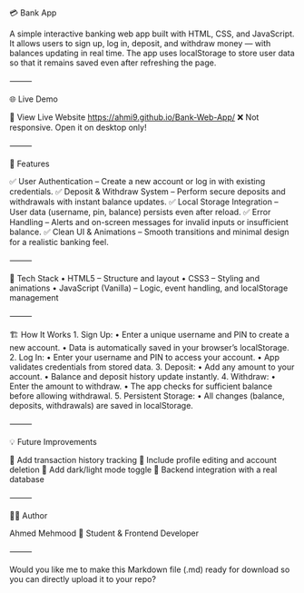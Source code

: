 💳 Bank App

A simple interactive banking web app built with HTML, CSS, and JavaScript.
It allows users to sign up, log in, deposit, and withdraw money — with balances updating in real time.
The app uses localStorage to store user data so that it remains saved even after refreshing the page.

⸻

🌐 Live Demo

🔗 View Live Website
https://ahmi9.github.io/Bank-Web-App/
❌ Not responsive. Open it on desktop only!

⸻

🚀 Features

✅ User Authentication – Create a new account or log in with existing credentials.
✅ Deposit & Withdraw System – Perform secure deposits and withdrawals with instant balance updates.
✅ Local Storage Integration – User data (username, pin, balance) persists even after reload.
✅ Error Handling – Alerts and on-screen messages for invalid inputs or insufficient balance.
✅ Clean UI & Animations – Smooth transitions and minimal design for a realistic banking feel.

⸻

🧠 Tech Stack
	•	HTML5 – Structure and layout
	•	CSS3 – Styling and animations
	•	JavaScript (Vanilla) – Logic, event handling, and localStorage management

⸻

🏗️ How It Works
	1.	Sign Up:
	•	Enter a unique username and PIN to create a new account.
	•	Data is automatically saved in your browser’s localStorage.
	2.	Log In:
	•	Enter your username and PIN to access your account.
	•	App validates credentials from stored data.
	3.	Deposit:
	•	Add any amount to your account.
	•	Balance and deposit history update instantly.
	4.	Withdraw:
	•	Enter the amount to withdraw.
	•	The app checks for sufficient balance before allowing withdrawal.
	5.	Persistent Storage:
	•	All changes (balance, deposits, withdrawals) are saved in localStorage.

⸻

💡 Future Improvements

🔹 Add transaction history tracking
🔹 Include profile editing and account deletion
🔹 Add dark/light mode toggle
🔹 Backend integration with a real database

⸻

👨‍💻 Author

Ahmed Mehmood
📍 Student & Frontend Developer

⸻

Would you like me to make this Markdown file (.md) ready for download so you can directly upload it to your repo?
